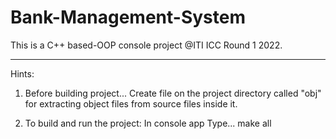 # Bank-Management-System
This is a C++ based-OOP console project @ITI ICC Round 1 2022.
**************************************************************
Hints:
1. Before building project...
Create file on the project directory called "obj" for extracting object files from source files inside it.

2. To build and run the project:
In console app Type...
make all


